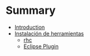 # Summary

* [Introduction](README.md)
* [Instalación de herramientas](instalacion_de_herramientas.md)
   * [rhc](rhc.md)
   * [Eclipse Plugin](eclipse_plugin.md)

